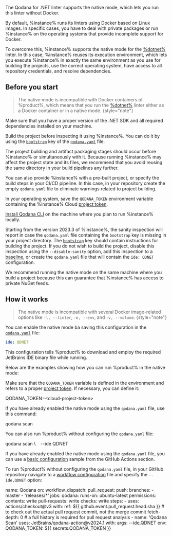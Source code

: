 [//]: # (title: Native mode)

<link-summary>The Qodana for .NET linter supports the native mode, which lets you run this linter without Docker.</link-summary>

By default, %instance% runs its linters using Docker based on Linux images. 
In specific cases, you have to deal with private packages or run %instance% on the operating systems that
provide incomplete support for Docker. 

To overcome this, %instance% supports the native mode for the [%dotnet%](dotnet.md) linter. 
In this case, %instance% reuses its execution environment, which lets you execute %instance% in exactly the same 
environment as you use for building the projects, use the correct operating system, have access to all repository
credentials, and resolve dependencies. 

## Before you start

> The native mode is incompatible with Docker containers of %product%, which means that you run
> the [%dotnet%](dotnet.md) linter either as a Docker container or in a native mode.
> {style="note"}

Make sure that you have a proper version of the .NET SDK and all required dependencies installed on your machine.

Build the project before inspecting it using %instance%. You can do it by using the [`bootstrap`](before-running-qodana.md)
key of the [`qodana.yaml`](qodana-yaml.md) file.

The project building and artifact packaging stages should occur before %instance% or simultaneously with it. Because 
running %instance% may affect the project state and its files, we recommend that you avoid reusing the same directory 
in your build pipelines any further. 

You can also provide %instance% with a pre-built project, or specify the build steps in your CI/CD pipeline. In this 
case, in your repository create the empty `qodana.yaml` file to eliminate warnings related to project building.

In your operating system, save the `QODANA_TOKEN` environment variable containing the %instance% Cloud
[project token](project-token.md).

[Install Qodana CLI](Quick-start.topic#quickstart-run-using-cli) on the machine where you plan to run %instance% locally.

Starting from the version 2023.3 of %instance%, the sanity inspection will report in case the `qodana.yaml` file 
containing the `bootstrap` key is missing in your project directory. The [`bootstrap`](before-running-qodana.md) 
key should contain instructions for building the project. If you do not wish to build the project, disable
this inspection using the `--disable-sanity` option, add this inspection to a [baseline](baseline.topic), or create the `qodana.yaml`
file that will contain the `ide: QDNET` configuration. 

We recommend running the native mode on the same machine where you build a project because this can guarantee
that %instance% has access to private NuGet feeds.

## How it works

> The native mode is incompatible with several Docker image-related options like `-l, --linter`,
`-e, --env`, and `-v, --volume`.
> {style="note"}

You can enable the native mode ba saving this configuration in the [`qodana.yaml`](qodana-yaml.md) file: 

```yaml
ide: QDNET
```

This configuration tells %product% to download and employ the required JetBrains IDE binary file while running.

Below are the examples showing how you can run %product% in the native mode:

<tabs group="cli-settings">
    <tab title="Qodana CLI" group-key="native-mode-qodana-cli">
                <procedure>
                    <step>
                        <p>Make sure that the <code>QODANA_TOKEN</code> variable is defined in the environment and refers to a proper 
                        <a href="project-token.md">project token</a>. If necessary, you can define it:</p>
                        <code-block lang="shell" prompt="$">
                            QODANA_TOKEN=&lt;cloud-project-token&gt;
                        </code-block>
                    </step>
                    <step>
                        <p>If you have already enabled the native mode using the <code>qodana.yaml</code> file, use this 
                        command:</p>
                        <code-block lang="shell" prompt="$">qodana scan</code-block>
                        <p>You can also run %product% without configuring the <code>qodana.yaml</code> file:</p>
                        <code-block lang="shell" prompt="$">
                            qodana scan \
                            &nbsp;&nbsp;&nbsp;--ide QDNET
                        </code-block>
                    </step>
                </procedure>
    </tab>
    <tab title="GitHub Actions" group-key="native-mode-github">
        <p>If you have already enabled the native mode using the <code>qodana.yaml</code> file, you can use a 
        <a href="github.md" anchor="Basic+configuration">basic configuration</a> sample from the GitHub Actions section.</p>
        <p>To run %product% without configuring the <code>qodana.yaml</code> file, in your GitHub repository navigate to 
        a <a href="github.md" anchor="Basic+configuration">workflow configuration</a> file and specify the <code>--ide,QDNET</code> option:</p>
        <code-block lan="yaml">
        name: Qodana
        on:
          workflow_dispatch:
          pull_request:
          push:
            branches:
              - master
              - 'releases/*'
        jobs:
          qodana:
            runs-on: ubuntu-latest
            permissions:
              contents: write
              pull-requests: write
              checks: write
            steps:
              - uses: actions/checkout@v3
                with:
                  ref: ${{ github.event.pull_request.head.sha }}  # to check out the actual pull request commit, not the merge commit
                  fetch-depth: 0  # a full history is required for pull request analysis
              - name: 'Qodana Scan'
                uses: JetBrains/qodana-action@v2024.1
                with:
                  args: --ide,QDNET
                env:
                  QODANA_TOKEN: ${{ secrets.QODANA_TOKEN }}
        </code-block>
    </tab>
</tabs>
